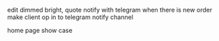 edit dimmed bright, quote
notify with telegram when there is new order
make client op in to telegram notify channel

home page show case
